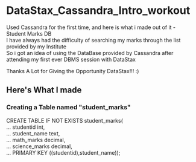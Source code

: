 # DataStax_Cassandra_Intro_workout
Used Cassandra for the first time, and here is what i made out of it - Student Marks DB<br />
I have always had the difficulty of searching my marks through the list provided by my Institute<br />
So i got an idea of using the DataBase provided by Cassandra after attending my first ever DBMS session with DataStax<br />

Thanks A Lot for Giving the Opportunity DataStax!!! :)<br />

Here's What I made
-------------------------------------------------------------
### Creating a Table named "student_marks"<br />
CREATE TABLE IF NOT EXISTS student_marks(<br />
  ... studentid int,<br />
  ... student_name text,<br />
  ... math_marks decimal,<br />
  ... science_marks decimal,<br />
  ... PRIMARY KEY ((studentid),student_name));<br />
